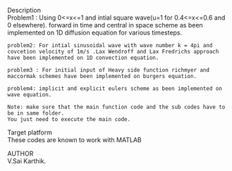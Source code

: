  Description<br/>
    Problem1 : Using 0<=x<=1 and intial square wave(u=1 for 0.4<=x<=0.6 and 0 elsewhere). forward in time and central in space scheme as been implemented on 1D diffusion equation for various timesteps.

    problem2: For intial sinusoidal wave with wave number k = 4pi and covcetion velocity of 1m/s .Lax Wendroff and Lax Fredrichs approach have been implemented on 1D convection equation.

    problem3 : For initial input of Heavy side function richmyer and maccormak schemes have been implemented on burgers equation.

    problem4: implicit and explicit eulers scheme as been implemented on wave equation.

    Note: make sure that the main function code and the sub codes have to be in same folder.
    You just need to execute the main code.
    
Target platform<br/>
      These codes are known to work with MATLAB

AUTHOR<br/>
      V.Sai Karthik.
